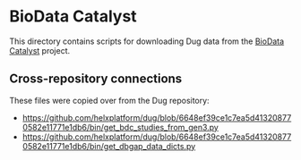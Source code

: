 # BioData Catalyst

This directory contains scripts for downloading Dug data from the
[BioData Catalyst](https://biodatacatalyst.nhlbi.nih.gov/) project.

## Cross-repository connections

These files were copied over from the Dug repository:
* https://github.com/helxplatform/dug/blob/6648ef39ce1c7ea5d413208770582e11771e1db6/bin/get_bdc_studies_from_gen3.py
* https://github.com/helxplatform/dug/blob/6648ef39ce1c7ea5d413208770582e11771e1db6/bin/get_dbgap_data_dicts.py
